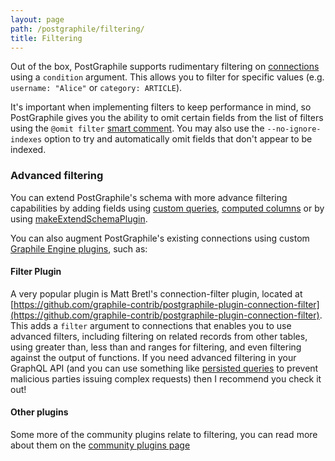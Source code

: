```yaml
---
layout: page
path: /postgraphile/filtering/
title: Filtering
---
```


Out of the box, PostGraphile supports rudimentary filtering on
[connections](/postgraphile/connections/) using a `condition` argument. This
allows you to filter for specific values (e.g. `username: "Alice"` or
`category: ARTICLE`).

It's important when implementing filters to keep performance in mind, so
PostGraphile gives you the ability to omit certain fields from the list of
filters using the `@omit filter` [smart
comment](/postgraphile/smart-comments/). You may also use the
`--no-ignore-indexes` option to try and automatically omit fields that
don't appear to be indexed.

### Advanced filtering

You can extend PostGraphile's schema with more advance filtering capabilities
by adding fields using [custom queries](/postgraphile/custom-queries/),
[computed columns](/postgraphile/computed-columns/) or by using
[makeExtendSchemaPlugin](/postgraphile/make-extend-schema-plugin/).

You can also augment PostGraphile's existing connections using custom
[Graphile Engine plugins](/postgraphile/extending-raw/), such as:

#### Filter Plugin

A very popular plugin is Matt Bretl's connection-filter plugin,
located at
[https://github.com/graphile-contrib/postgraphile-plugin-connection-filter](https://github.com/graphile-contrib/postgraphile-plugin-connection-filter).
This adds a `filter` argument to connections that enables you to use advanced
filters, including filtering on related records from other tables, using
greater than, less than and ranges for filtering, and even filtering against
the output of functions. If you need advanced filtering in your GraphQL API
(and you can use something like [persisted
queries](/postgraphile/production/#simple-query-whitelist-persisted-queries)
to prevent malicious parties issuing complex requests) then I recommend you
check it out!

#### Other plugins

Some more of the community plugins relate to filtering, you can read more
about them on the [community plugins
page](/postgraphile/community-plugins/)
